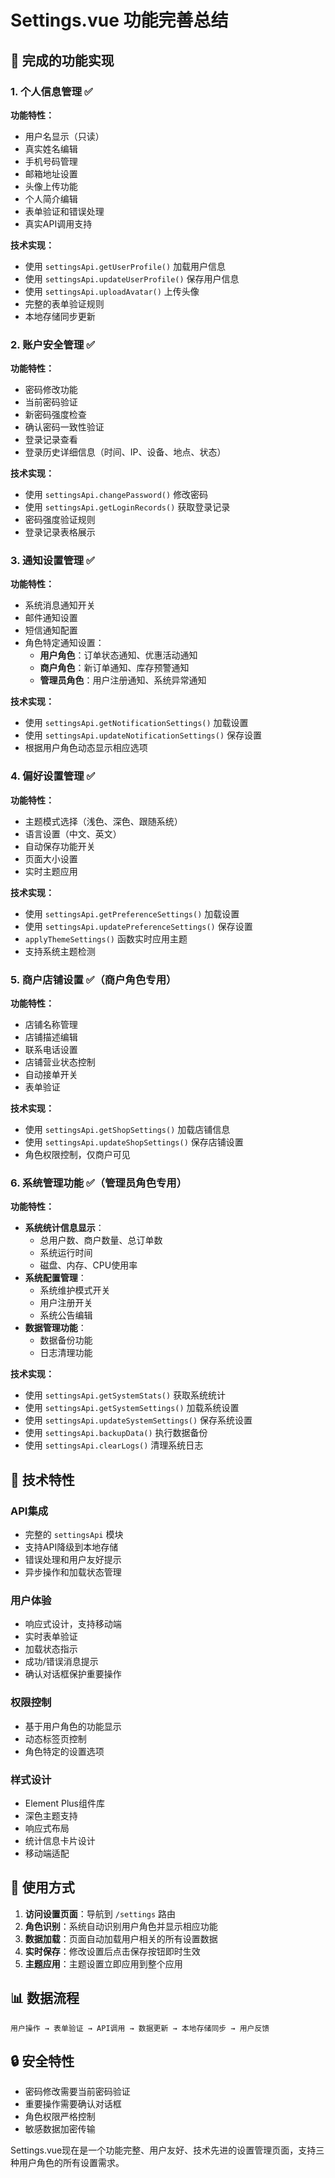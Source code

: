 # Settings.vue 功能完善总结

## 🎯 完成的功能实现

### 1. 个人信息管理 ✅
**功能特性：**
- 用户名显示（只读）
- 真实姓名编辑
- 手机号码管理
- 邮箱地址设置
- 头像上传功能
- 个人简介编辑
- 表单验证和错误处理
- 真实API调用支持

**技术实现：**
- 使用 `settingsApi.getUserProfile()` 加载用户信息
- 使用 `settingsApi.updateUserProfile()` 保存用户信息
- 使用 `settingsApi.uploadAvatar()` 上传头像
- 完整的表单验证规则
- 本地存储同步更新

### 2. 账户安全管理 ✅
**功能特性：**
- 密码修改功能
- 当前密码验证
- 新密码强度检查
- 确认密码一致性验证
- 登录记录查看
- 登录历史详细信息（时间、IP、设备、地点、状态）

**技术实现：**
- 使用 `settingsApi.changePassword()` 修改密码
- 使用 `settingsApi.getLoginRecords()` 获取登录记录
- 密码强度验证规则
- 登录记录表格展示

### 3. 通知设置管理 ✅
**功能特性：**
- 系统消息通知开关
- 邮件通知设置
- 短信通知配置
- 角色特定通知设置：
  - **用户角色**：订单状态通知、优惠活动通知
  - **商户角色**：新订单通知、库存预警通知
  - **管理员角色**：用户注册通知、系统异常通知

**技术实现：**
- 使用 `settingsApi.getNotificationSettings()` 加载设置
- 使用 `settingsApi.updateNotificationSettings()` 保存设置
- 根据用户角色动态显示相应选项

### 4. 偏好设置管理 ✅
**功能特性：**
- 主题模式选择（浅色、深色、跟随系统）
- 语言设置（中文、英文）
- 自动保存功能开关
- 页面大小设置
- 实时主题应用

**技术实现：**
- 使用 `settingsApi.getPreferenceSettings()` 加载设置
- 使用 `settingsApi.updatePreferenceSettings()` 保存设置
- `applyThemeSettings()` 函数实时应用主题
- 支持系统主题检测

### 5. 商户店铺设置 ✅（商户角色专用）
**功能特性：**
- 店铺名称管理
- 店铺描述编辑
- 联系电话设置
- 店铺营业状态控制
- 自动接单开关
- 表单验证

**技术实现：**
- 使用 `settingsApi.getShopSettings()` 加载店铺信息
- 使用 `settingsApi.updateShopSettings()` 保存店铺设置
- 角色权限控制，仅商户可见

### 6. 系统管理功能 ✅（管理员角色专用）
**功能特性：**
- **系统统计信息显示**：
  - 总用户数、商户数量、总订单数
  - 系统运行时间
  - 磁盘、内存、CPU使用率
- **系统配置管理**：
  - 系统维护模式开关
  - 用户注册开关
  - 系统公告编辑
- **数据管理功能**：
  - 数据备份功能
  - 日志清理功能

**技术实现：**
- 使用 `settingsApi.getSystemStats()` 获取系统统计
- 使用 `settingsApi.getSystemSettings()` 加载系统设置
- 使用 `settingsApi.updateSystemSettings()` 保存系统设置
- 使用 `settingsApi.backupData()` 执行数据备份
- 使用 `settingsApi.clearLogs()` 清理系统日志

## 🔧 技术特性

### API集成
- 完整的 `settingsApi` 模块
- 支持API降级到本地存储
- 错误处理和用户友好提示
- 异步操作和加载状态管理

### 用户体验
- 响应式设计，支持移动端
- 实时表单验证
- 加载状态指示
- 成功/错误消息提示
- 确认对话框保护重要操作

### 权限控制
- 基于用户角色的功能显示
- 动态标签页控制
- 角色特定的设置选项

### 样式设计
- Element Plus组件库
- 深色主题支持
- 响应式布局
- 统计信息卡片设计
- 移动端适配

## 🚀 使用方式

1. **访问设置页面**：导航到 `/settings` 路由
2. **角色识别**：系统自动识别用户角色并显示相应功能
3. **数据加载**：页面自动加载用户相关的所有设置数据
4. **实时保存**：修改设置后点击保存按钮即时生效
5. **主题应用**：主题设置立即应用到整个应用

## 📊 数据流程

```
用户操作 → 表单验证 → API调用 → 数据更新 → 本地存储同步 → 用户反馈
```

## 🔒 安全特性

- 密码修改需要当前密码验证
- 重要操作需要确认对话框
- 角色权限严格控制
- 敏感数据加密传输

Settings.vue现在是一个功能完整、用户友好、技术先进的设置管理页面，支持三种用户角色的所有设置需求。